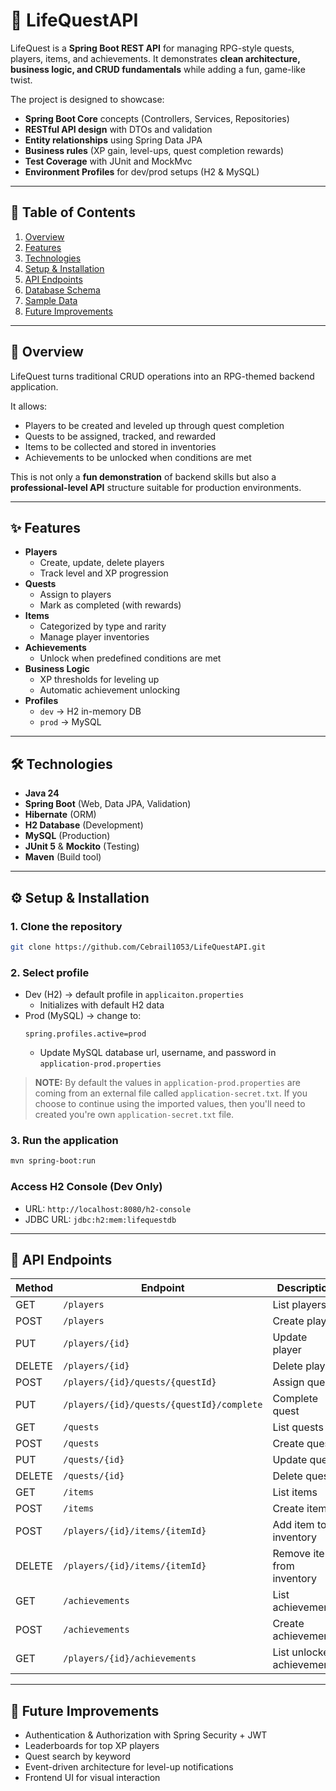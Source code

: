 # 🎯 LifeQuestAPI

LifeQuest is a **Spring Boot REST API** for managing RPG-style quests, players, items, and achievements.
It demonstrates **clean architecture, business logic, and CRUD fundamentals** while adding a fun, game-like twist.

The project is designed to showcase:
- **Spring Boot Core** concepts (Controllers, Services, Repositories)
- **RESTful API design** with DTOs and validation
- **Entity relationships** using Spring Data JPA
- **Business rules** (XP gain, level-ups, quest completion rewards)
- **Test Coverage** with JUnit and MockMvc
- **Environment Profiles** for dev/prod setups (H2 & MySQL)

---

## 📖 Table of Contents
1. [Overview](#--Overview)
2. [Features](#--features)
3. [Technologies](#--technologies)
4. [Setup & Installation](#*-setup--installation)
5. [API Endpoints](#*-api-endpoints)
6. [Database Schema](#database-schema)
7. [Sample Data](#sample-data)
8. [Future Improvements](#-future-improvements)

---

## 📜 Overview

LifeQuest turns traditional CRUD operations into an RPG-themed backend application.

It allows:
- Players to be created and leveled up through quest completion
- Quests to be assigned, tracked, and rewarded
- Items to be collected and stored in inventories
- Achievements to be unlocked when conditions are met

This is not only a **fun demonstration** of backend skills but also a **professional-level API** structure suitable for production environments.

---

## ✨ Features
- **Players**
  - Create, update, delete players
  - Track level and XP progression
- **Quests**
  - Assign to players
  - Mark as completed (with rewards)
- **Items**
  - Categorized by type and rarity
  - Manage player inventories
- **Achievements**
  - Unlock when predefined conditions are met
- **Business Logic**
  - XP thresholds for leveling up
  - Automatic achievement unlocking
- **Profiles**
  - `dev` → H2 in-memory DB
  - `prod` → MySQL

---

## 🛠 Technologies
- **Java 24**
- **Spring Boot** (Web, Data JPA, Validation)
- **Hibernate** (ORM)
- **H2 Database** (Development)
- **MySQL** (Production)
- **JUnit 5** & **Mockito** (Testing)
- **Maven** (Build tool)

---

## ⚙️ Setup & Installation

### **1. Clone the repository**
```bash
git clone https://github.com/Cebrail1053/LifeQuestAPI.git
```

### **2. Select profile**
- Dev (H2) -> default profile in `applicaiton.properties`
    - Initializes with default H2 data
- Prod (MySQL) -> change to:
    ```application.properties
    spring.profiles.active=prod
    ```
    - Update MySQL database url, username, and password in `application-prod.properties`

> **NOTE:** By default the values in `application-prod.properties` are coming from an external file called `application-secret.txt`. If you choose to continue using the imported values, then you'll need to created you're own `application-secret.txt` file.

### **3. Run the application**
```bash
mvn spring-boot:run
```

### **Access H2 Console (Dev Only)**
- URL: `http://localhost:8080/h2-console`
- JDBC URL: `jdbc:h2:mem:lifequestdb`

---

## **📡 API Endpoints**

| Method | Endpoint                                  | Description                |
| ------ | ----------------------------------------- | -------------------------- |
| GET    | `/players`                                | List players               |
| POST   | `/players`                                | Create player              |
| PUT    | `/players/{id}`                           | Update player              |
| DELETE | `/players/{id}`                           | Delete player              |
| POST   | `/players/{id}/quests/{questId}`          | Assign quest               |
| PUT    | `/players/{id}/quests/{questId}/complete` | Complete quest             |
| GET    | `/quests`                                 | List quests                |
| POST   | `/quests`                                 | Create quest               |
| PUT    | `/quests/{id}`                            | Update quest               |
| DELETE | `/quests/{id}`                            | Delete quest               |
| GET    | `/items`                                  | List items                 |
| POST   | `/items`                                  | Create item                |
| POST   | `/players/{id}/items/{itemId}`            | Add item to inventory      |
| DELETE | `/players/{id}/items/{itemId}`            | Remove item from inventory |
| GET    | `/achievements`                           | List achievements          |
| POST   | `/achievements`                           | Create achievement         |
| GET    | `/players/{id}/achievements`              | List unlocked achievements |

---

## **🚀  Future Improvements**

- Authentication & Authorization with Spring Security + JWT
- Leaderboards for top XP players
- Quest search by keyword
- Event-driven architecture for level-up notifications
- Frontend UI for visual interaction
